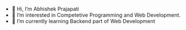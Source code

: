- 👋 Hi, I’m Abhishek Prajapati
- 👀 I’m interested in Competetive Programming and Web Development.
- 🌱 I’m currently learning Backend part of Web Development

<!---
Ryuk904/Ryuk904 is a ✨ special ✨ repository because its `README.md` (this file) appears on your GitHub profile.
You can click the Preview link to take a look at your changes.
--->
